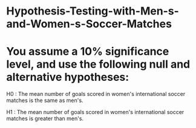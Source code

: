 # Hypothesis-Testing-with-Men-s-and-Women-s-Soccer-Matches
# You assume a **10% significance level**, and use the following null and alternative hypotheses:

H0 : The mean number of goals scored in women's international soccer matches is the same as men's.

H1 : The mean number of goals scored in women's international soccer matches is greater than men's.
